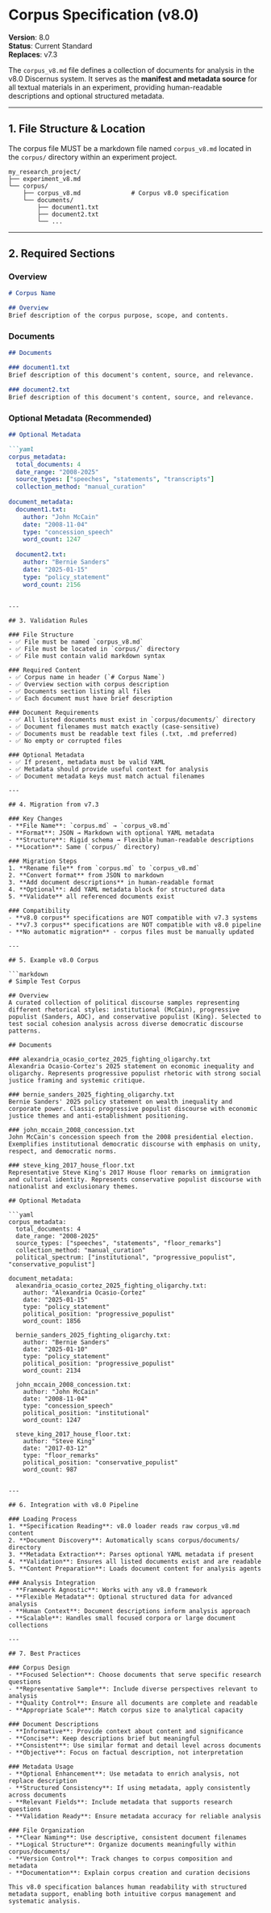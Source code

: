 # Corpus Specification (v8.0)

**Version**: 8.0  
**Status**: Current Standard  
**Replaces**: v7.3

The `corpus_v8.md` file defines a collection of documents for analysis in the v8.0 Discernus system. It serves as the **manifest and metadata source** for all textual materials in an experiment, providing human-readable descriptions and optional structured metadata.

---

## 1. File Structure & Location

The corpus file MUST be a markdown file named `corpus_v8.md` located in the `corpus/` directory within an experiment project.

```
my_research_project/
├── experiment_v8.md
└── corpus/
    ├── corpus_v8.md              # Corpus v8.0 specification
    └── documents/
        ├── document1.txt
        ├── document2.txt
        └── ...
```

---

## 2. Required Sections

### **Overview**
```markdown
# Corpus Name

## Overview
Brief description of the corpus purpose, scope, and contents.
```

### **Documents**  
```markdown
## Documents

### document1.txt
Brief description of this document's content, source, and relevance.

### document2.txt
Brief description of this document's content, source, and relevance.
```

### **Optional Metadata** (Recommended)
```markdown
## Optional Metadata

```yaml
corpus_metadata:
  total_documents: 4
  date_range: "2008-2025"
  source_types: ["speeches", "statements", "transcripts"]
  collection_method: "manual_curation"
  
document_metadata:
  document1.txt:
    author: "John McCain"
    date: "2008-11-04"
    type: "concession_speech"
    word_count: 1247
    
  document2.txt:
    author: "Bernie Sanders"  
    date: "2025-01-15"
    type: "policy_statement"
    word_count: 2156
```
```

---

## 3. Validation Rules

### File Structure
- ✅ File must be named `corpus_v8.md`
- ✅ File must be located in `corpus/` directory
- ✅ File must contain valid markdown syntax

### Required Content
- ✅ Corpus name in header (`# Corpus Name`)
- ✅ Overview section with corpus description
- ✅ Documents section listing all files
- ✅ Each document must have brief description

### Document Requirements  
- ✅ All listed documents must exist in `corpus/documents/` directory
- ✅ Document filenames must match exactly (case-sensitive)
- ✅ Documents must be readable text files (.txt, .md preferred)
- ✅ No empty or corrupted files

### Optional Metadata
- ✅ If present, metadata must be valid YAML
- ✅ Metadata should provide useful context for analysis
- ✅ Document metadata keys must match actual filenames

---

## 4. Migration from v7.3

### Key Changes
- **File Name**: `corpus.md` → `corpus_v8.md`
- **Format**: JSON → Markdown with optional YAML metadata
- **Structure**: Rigid schema → Flexible human-readable descriptions
- **Location**: Same (`corpus/` directory)

### Migration Steps
1. **Rename file** from `corpus.md` to `corpus_v8.md`
2. **Convert format** from JSON to markdown
3. **Add document descriptions** in human-readable format
4. **Optional**: Add YAML metadata block for structured data
5. **Validate** all referenced documents exist

### Compatibility
- **v8.0 corpus** specifications are NOT compatible with v7.3 systems
- **v7.3 corpus** specifications are NOT compatible with v8.0 pipeline
- **No automatic migration** - corpus files must be manually updated

---

## 5. Example v8.0 Corpus

```markdown
# Simple Test Corpus

## Overview
A curated collection of political discourse samples representing different rhetorical styles: institutional (McCain), progressive populist (Sanders, AOC), and conservative populist (King). Selected to test social cohesion analysis across diverse democratic discourse patterns.

## Documents

### alexandria_ocasio_cortez_2025_fighting_oligarchy.txt
Alexandria Ocasio-Cortez's 2025 statement on economic inequality and oligarchy. Represents progressive populist rhetoric with strong social justice framing and systemic critique.

### bernie_sanders_2025_fighting_oligarchy.txt  
Bernie Sanders' 2025 policy statement on wealth inequality and corporate power. Classic progressive populist discourse with economic justice themes and anti-establishment positioning.

### john_mccain_2008_concession.txt
John McCain's concession speech from the 2008 presidential election. Exemplifies institutional democratic discourse with emphasis on unity, respect, and democratic norms.

### steve_king_2017_house_floor.txt
Representative Steve King's 2017 House floor remarks on immigration and cultural identity. Represents conservative populist discourse with nationalist and exclusionary themes.

## Optional Metadata

```yaml
corpus_metadata:
  total_documents: 4
  date_range: "2008-2025"
  source_types: ["speeches", "statements", "floor_remarks"]
  collection_method: "manual_curation"
  political_spectrum: ["institutional", "progressive_populist", "conservative_populist"]
  
document_metadata:
  alexandria_ocasio_cortez_2025_fighting_oligarchy.txt:
    author: "Alexandria Ocasio-Cortez"
    date: "2025-01-15"
    type: "policy_statement"
    political_position: "progressive_populist"
    word_count: 1856
    
  bernie_sanders_2025_fighting_oligarchy.txt:
    author: "Bernie Sanders"
    date: "2025-01-10"  
    type: "policy_statement"
    political_position: "progressive_populist"
    word_count: 2134
    
  john_mccain_2008_concession.txt:
    author: "John McCain"
    date: "2008-11-04"
    type: "concession_speech"
    political_position: "institutional"
    word_count: 1247
    
  steve_king_2017_house_floor.txt:
    author: "Steve King"
    date: "2017-03-12"
    type: "floor_remarks"  
    political_position: "conservative_populist"
    word_count: 987
```
```

---

## 6. Integration with v8.0 Pipeline

### Loading Process
1. **Specification Reading**: v8.0 loader reads raw corpus_v8.md content
2. **Document Discovery**: Automatically scans corpus/documents/ directory
3. **Metadata Extraction**: Parses optional YAML metadata if present
4. **Validation**: Ensures all listed documents exist and are readable
5. **Content Preparation**: Loads document content for analysis agents

### Analysis Integration
- **Framework Agnostic**: Works with any v8.0 framework
- **Flexible Metadata**: Optional structured data for advanced analysis
- **Human Context**: Document descriptions inform analysis approach
- **Scalable**: Handles small focused corpora or large document collections

---

## 7. Best Practices

### Corpus Design
- **Focused Selection**: Choose documents that serve specific research questions
- **Representative Sample**: Include diverse perspectives relevant to analysis
- **Quality Control**: Ensure all documents are complete and readable
- **Appropriate Scale**: Match corpus size to analytical capacity

### Document Descriptions
- **Informative**: Provide context about content and significance
- **Concise**: Keep descriptions brief but meaningful
- **Consistent**: Use similar format and detail level across documents
- **Objective**: Focus on factual description, not interpretation

### Metadata Usage
- **Optional Enhancement**: Use metadata to enrich analysis, not replace description
- **Structured Consistency**: If using metadata, apply consistently across documents
- **Relevant Fields**: Include metadata that supports research questions
- **Validation Ready**: Ensure metadata accuracy for reliable analysis

### File Organization
- **Clear Naming**: Use descriptive, consistent document filenames
- **Logical Structure**: Organize documents meaningfully within corpus/documents/
- **Version Control**: Track changes to corpus composition and metadata
- **Documentation**: Explain corpus creation and curation decisions

This v8.0 specification balances human readability with structured metadata support, enabling both intuitive corpus management and systematic analysis.
